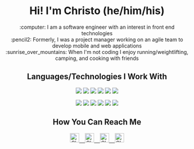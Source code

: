 <h1 align='center'> Hi! I'm Christo (he/him/his) </h1>

<p align='center'>
 :computer: I am a software engineer with an interest in front end technologies<br>
 :pencil2: Formerly, I was a project manager working on an agile team to develop mobile and web applications<br>
 :sunrise_over_mountains: When I'm not coding I enjoy running/weightlifting, camping, and cooking with friends<br>
</p>

<h2 align='center'> Languages/Technologies I Work With </h2>

<p align='center'>
  <img src="https://img.shields.io/badge/React-20232A?style=for-the-badge&logo=react&logoColor=61DAFB" />
  <img src="https://img.shields.io/badge/React_Native-20232A?style=for-the-badge&logo=react&logoColor=61DAFB" />
  <img src="https://img.shields.io/badge/next.js-000000?style=for-the-badge&logo=nextdotjs&logoColor=white" />
  <img src="https://img.shields.io/badge/Redux-593D88?style=for-the-badge&logo=redux&logoColor=white" />
  <img src="https://img.shields.io/badge/Expo-1B1F23?style=for-the-badge&logo=expo&logoColor=white" />
  <img src="https://img.shields.io/badge/Node.js-339933?style=for-the-badge&logo=nodedotjs&logoColor=white" />
</p>
<p align='center'>
  <img src="https://img.shields.io/badge/Express.js-000000?style=for-the-badge&logo=express&logoColor=white" />
  <img src="https://img.shields.io/badge/PostgreSQL-316192?style=for-the-badge&logo=postgresql&logoColor=white" />
  <img src="https://img.shields.io/badge/MySQL-005C84?style=for-the-badge&logo=mysql&logoColor=white" />
  <img src="https://img.shields.io/badge/Sequelize-52B0E7?style=for-the-badge&logo=Sequelize&logoColor=white" />
  <img src="https://img.shields.io/badge/Tailwind_CSS-38B2AC?style=for-the-badge&logo=tailwind-css&logoColor=white" />
  <img src="https://img.shields.io/badge/Bootstrap-563D7C?style=for-the-badge&logo=bootstrap&logoColor=white" />
</p>

<h2 align='center'> How You Can Reach Me </h2>

<p align='center'>
 <a href="mailto:christianwillanderson@gmail.com">
   <img alt="Christian Email" width="25px" src="https://user-images.githubusercontent.com/9847400/156404070-7a03bcfc-6fa8-4315-8e4c-b8c3dc5324b3.png" />&nbsp;&nbsp;&nbsp;
  </a>
  
  <a href="https://www.linkedin.com/in/christian-anderson-pgh/">
   <img alt="Christian LinkedIn" width="25px" src="https://user-images.githubusercontent.com/9847400/156402952-f154fc31-807d-499d-95c4-8cd2df7c8cdd.png" />&nbsp;&nbsp;&nbsp;
  </a>
  
  <a href="https://www.instagram.com/somecallmehans/">
    <img alt="Christian Instagram" width="25px" src="https://user-images.githubusercontent.com/9847400/156403592-a39109e6-6dce-4169-8d84-984d41120d37.png" />&nbsp;&nbsp;&nbsp;
  </a>
  
  <a href="https://open.spotify.com/user/12181912590?si=db978a2f4c1c43a5">
    <img alt="Christian Spotify" width="25px" src="https://user-images.githubusercontent.com/9847400/156403797-bfa8d4bb-61ed-4f2a-ba37-2142e9f52e6b.png" />
  </a>
</p>


<!--
**somecallmehans/somecallmehans** is a ✨ _special_ ✨ repository because its `README.md` (this file) appears on your GitHub profile.

Here are some ideas to get you started:

- 🔭 I’m currently working on ...
- 🌱 I’m currently learning ...
- 👯 I’m looking to collaborate on ...
- 🤔 I’m looking for help with ...
- 💬 Ask me about ...
- 📫 How to reach me: ...
- 😄 Pronouns: ...
- ⚡ Fun fact: ...
-->
